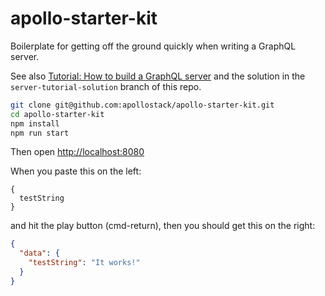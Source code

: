 # apollo-starter-kit

Boilerplate for getting off the ground quickly when writing a GraphQL server.

See also [Tutorial: How to build a GraphQL server](https://medium.com/apollo-stack/tutorial-building-a-graphql-server-cddaa023c035#.wy5h1htxs) and the solution in the `server-tutorial-solution` branch of this repo.


```sh
git clone git@github.com:apollostack/apollo-starter-kit.git
cd apollo-starter-kit
npm install
npm run start
```

Then open [http://localhost:8080](http://localhost:8080)

When you paste this on the left:

```
{
  testString
}
```

and hit the play button (cmd-return), then you should get this on the right:

```json
{
  "data": {
    "testString": "It works!"
  }
}
```  
